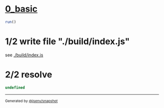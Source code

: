 # [0_basic](../../node_import_normalization.test.mjs#L18)

```js
run()
```

# 1/2 write file "./build/index.js"

see [./build/index.js](./build/index.js)

# 2/2 resolve

```js
undefined
```

---

<sub>
  Generated by <a href="https://github.com/jsenv/core/tree/main/packages/tooling/snapshot">@jsenv/snapshot</a>
</sub>
